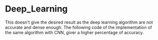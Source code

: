# Deep_Learning
This doesn't give the desired result as the deep learning algorithm are not accurate and dense enough.
The following code of the implementation of the same algorithm with CNN, giver a higher percentage of accuracy.
